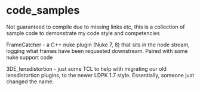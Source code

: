 # code_samples
Not guaranteed to compile due to missing links etc, this is a collection of sample code to demonstrate my code style and competencies


FrameCatcher - a C++ nuke plugin (Nuke 7, 8) that sits in the node stream, logging what frames have been requested downstream. Paired with some nuke support code

3DE_lensdistortion - just some TCL to help with migrating our old lensdistortion plugins, to the newer LDPK 1.7 style. Essentially, someone just changed the name.